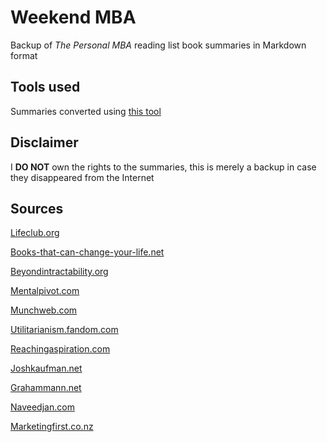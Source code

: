 # Weekend MBA 
Backup of *The Personal MBA* reading list book summaries in Markdown format

## Tools used
Summaries converted using [this tool](https://www.browserling.com/tools/html-to-markdown)

## Disclaimer
I **DO NOT** own the rights to the summaries, this is merely a backup in case they disappeared from the Internet

## Sources
[Lifeclub.org](https://lifeclub.org/)

[Books-that-can-change-your-life.net](https://books-that-can-change-your-life.net/)

[Beyondintractability.org](https://www.beyondintractability.org/)

[Mentalpivot.com](https://mentalpivot.com/)

[Munchweb.com](https://munchweb.com/)

[Utilitarianism.fandom.com](https://utilitarianism.fandom.com/)

[Reachingaspiration.com](https://reachingaspiration.com/)

[Joshkaufman.net](https://joshkaufman.net/)

[Grahammann.net](https://www.grahammann.net/)

[Naveedjan.com](https://www.naveedjan.com/)

[Marketingfirst.co.nz](https://www.marketingfirst.co.nz/)
